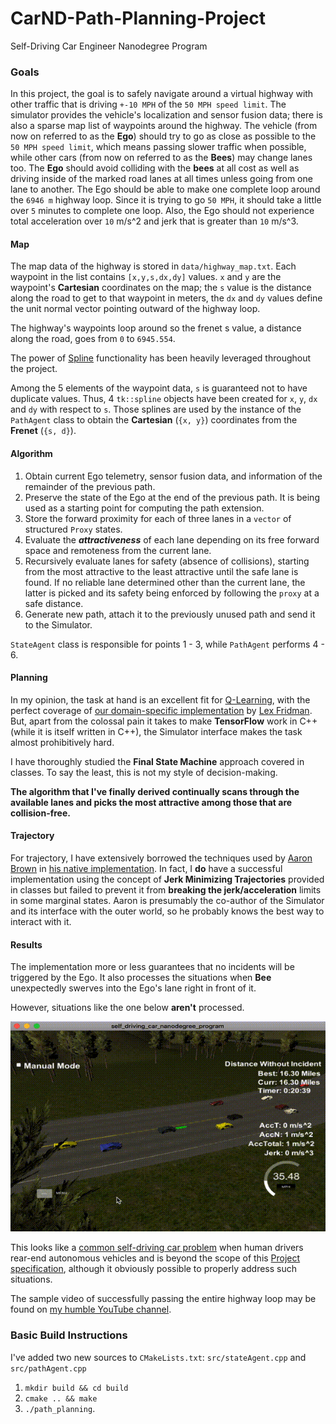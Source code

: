 [//]: # (Image References)

[tailGate]: ./img/tailGate_big.gif "Rear-ended"

# CarND-Path-Planning-Project
Self-Driving Car Engineer Nanodegree Program
   

### Goals
In this project, the goal is to safely navigate around a virtual highway with other traffic that is driving `+-10 MPH`
of the `50 MPH speed limit`. The simulator provides the vehicle's localization and sensor fusion data; there is also a
sparse map list of waypoints around the highway. The vehicle (from now on referred to as the **Ego**) should try to go
as close as possible to the `50 MPH speed limit`, which means passing slower traffic when possible, while other cars 
(from now on referred to as the **Bees**) may change lanes too.
The **Ego** should avoid colliding with the **bees** at all cost as well as driving inside of the marked road lanes at all times unless going from one lane to another. The Ego should be able to make one complete loop around the `6946 m` highway loop. Since it is trying to go `50 MPH`, it should take a little over `5` minutes to complete one loop. Also, the Ego should not experience total acceleration over `10` m/s^2 and jerk that is greater than `10` m/s^3.

#### Map
 
The map data of the highway is stored in `data/highway_map.txt`.
Each waypoint in the list contains `[x,y,s,dx,dy]` values. `x` and `y` are the waypoint's **Cartesian** coordinates on 
the map; the `s` value is the distance along the road to get to that waypoint in meters, the `dx` and `dy` values define the unit normal vector pointing outward of the highway loop.

The highway's waypoints loop around so the frenet s value, a distance along the road, goes from `0` to `6945.554`.

The power of [Spline](http://kluge.in-chemnitz.de/opensource/spline/) functionality has been heavily leveraged throughout the project.

Among the 5 elements of the waypoint data, `s` is guaranteed not to have duplicate values. Thus, 4 `tk::spline` objects 
have been created for `x`, `y`, `dx` and `dy` with respect to `s`. Those splines are used by the instance of 
the `PathAgent` class to obtain the **Cartesian** (`{x, y}`) coordinates from the **Frenet** (`{s, d}`).

#### Algorithm

1. Obtain current Ego telemetry, sensor fusion data, and information of the remainder of the previous path.
2. Preserve the state of the Ego at the end of the previous path. It is being used as a starting point for computing
the path extension. 
3. Store the forward proximity for each of three lanes in a `vector` of structured `Proxy` states.
4. Evaluate the ***attractiveness*** of each lane depending on its free forward space and remoteness from the current lane.
5. Recursively evaluate lanes for safety (absence of collisions), starting from the most attractive to the least attractive
until the safe lane is found. If no reliable lane determined other than the current lane, the latter is
picked and its safety being enforced by following the `proxy` at a safe distance.
6. Generate new path, attach it to the previously unused path and send it to the Simulator.

`StateAgent` class is responsible for points 1 - 3, while `PathAgent` performs 4 - 6. 

#### Planning

In my opinion, the task at hand is an excellent fit for [Q-Learning](https://en.wikipedia.org/wiki/Q-learning),
with the perfect coverage of [our domain-specific implementation](https://youtu.be/QDzM8r3WgBw) by 
[Lex Fridman](https://www.youtube.com/user/lexfridman/videos). But, apart from the colossal pain it takes to make **TensorFlow**
work in C++ (while it is itself written in C++), the Simulator interface makes the task almost prohibitively hard.

I have thoroughly studied the **Final State Machine** approach covered in classes.
To say the least, this is not my style of decision-making.

**The algorithm that I've finally derived continually scans through the available lanes and picks the most attractive among those that are collision-free.**

#### Trajectory

For trajectory, I have extensively borrowed the techniques used by [Aaron Brown](https://github.com/awbrown90) 
in [his native implementation](https://github.com/awbrown90/CarND-Path-Planning-Project). In fact, I **do** have a successful implementation using the concept of **Jerk Minimizing Trajectories** provided in classes but failed to prevent it from **breaking the jerk/acceleration** limits in some marginal states.
Aaron is presumably the co-author of the Simulator and its interface with the outer world, so he probably knows the best way to interact with it.

#### Results

The implementation more or less guarantees that no incidents will be triggered by the Ego. It also processes the situations when **Bee** unexpectedly swerves into the Ego's lane right in front of it.

However, situations like the one below **aren't** processed.

![alt text][tailGate]

This looks like a [common self-driving car problem](https://sf.curbed.com/2017/6/12/15781292/self-driving-car-accidents) when human drivers rear-end autonomous vehicles  and is beyond the scope of this [Project specification](https://review.udacity.com/#!/rubrics/1020/view), although it obviously possible to properly address such situations.

The sample video of successfully passing the entire highway loop may be found on [my humble YouTube channel](https://youtu.be/BV0rfsj1ALw).

### Basic Build Instructions

I've added two new sources to `CMakeLists.txt`: `src/stateAgent.cpp` and `src/pathAgent.cpp`

1. `mkdir build && cd build`
2. `cmake .. && make`
3. `./path_planning`.

